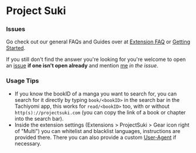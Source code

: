 # Project Suki

### Issues

Go check out our general FAQs and Guides over at
[Extension FAQ](https://tachiyomi.org/help/faq/#extensions) or
[Getting Started](https://tachiyomi.org/help/guides/getting-started/#installation).

If you still don't find the answer you're looking for you're welcome to open an
[issue](https://github.com/cuong-tran/tachiyomi-extensions/issues)
**if one isn't open already** and mention [me](https://github.com/npgx/) *in the issue*.

### Usage Tips

- If you know the bookID of a manga you want to search for, you can search for it directly by typing
  `book/<bookID>` in the search bar in the Tachiyomi app, this works for `read/<bookID>` too, with
  or without `http(s)://projectsuki.com`
  (you can copy the link of a book or chapter into the search bar).
- Inside the extension settings (Extensions > ProjectSuki > Gear icon right of "Multi") you can
  whitelist and blacklist languages, instructions are provided there.
  There you can also provide a custom
  [User-Agent](https://developer.mozilla.org/en-US/docs/Web/HTTP/Headers/User-Agent) if necessary.

